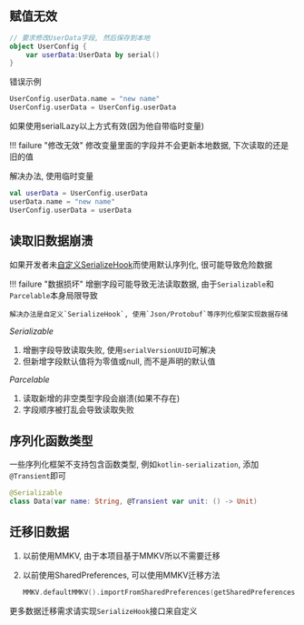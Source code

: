 ## 赋值无效

```kotlin
// 要求修改UserData字段, 然后保存到本地
object UserConfig {
    var userData:UserData by serial()
}
```

错误示例
```kotlin
UserConfig.userData.name = "new name"
UserConfig.userData = UserConfig.userData
```
如果使用serialLazy以上方式有效(因为他自带临时变量)

!!! failure "修改无效"
    修改变量里面的字段并不会更新本地数据, 下次读取的还是旧的值

解决办法, 使用临时变量

```kotlin
val userData = UserConfig.userData
userData.name = "new name"
UserConfig.userData = userData
```

## 读取旧数据崩溃

如果开发者未[自定义SerializeHook](hook.md)而使用默认序列化, 很可能导致危险数据

!!! failure "数据损坏"
    增删字段可能导致无法读取数据, 由于`Serializable`和`Parcelable`本身局限导致

    解决办法是自定义`SerializeHook`, 使用`Json/Protobuf`等序列化框架实现数据存储


*Serializable*

1. 增删字段导致读取失败, 使用`serialVersionUUID`可解决
2. 但新增字段默认值将为零值或null, 而不是声明的默认值

*Parcelable*

1. 读取新增的非空类型字段会崩溃(如果不存在)
2. 字段顺序被打乱会导致读取失败

## 序列化函数类型

一些序列化框架不支持包含函数类型, 例如`kotlin-serialization`, 添加`@Transient`即可

```kotlin
@Serializable
class Data(var name: String, @Transient var unit: () -> Unit)
```

## 迁移旧数据

1. 以前使用MMKV, 由于本项目基于MMKV所以不需要迁移

2. 以前使用SharedPreferences, 可以使用MMKV迁移方法

    ```kotlin
    MMKV.defaultMMKV().importFromSharedPreferences(getSharedPreferences("sp", MODE_PRIVATE))
    ```

更多数据迁移需求请实现`SerializeHook`接口来自定义
